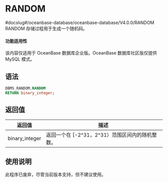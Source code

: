 RANDOM 
===========================
#docslug#/oceanbase-database/oceanbase-database/V4.0.0/RANDOM
RANDOM 存储过程用于生成一个随机码。

  <main id="notice" >
    <h4>功能适用性</h4>
    <p>该内容仅适用于 OceanBase 数据库企业版。OceanBase 数据库社区版仅提供 MySQL 模式。</p>
  </main>

语法 
-----------

```sql
DBMS_RANDOM.RANDOM
RETURN binary_integer;
```



返回值 
------------



|    **返回值**     |              **描述**              |
|----------------|----------------------------------|
| binary_integer | 返回一个在 \[-2\^31，2\^31）范围区间内的随机整数。 |



使用说明 
-------------

此程序已废弃，尽管当前版本支持，但不建议使用。
